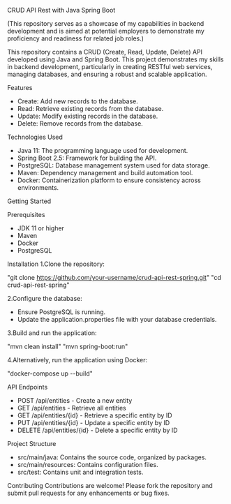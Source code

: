 CRUD API Rest with Java Spring Boot

(This repository serves as a showcase of my capabilities in backend development and is aimed at potential employers to demonstrate my proficiency and readiness for related job roles.)

This repository contains a CRUD (Create, Read, Update, Delete) API developed using Java and Spring Boot. This project demonstrates my skills in backend development, particularly in creating RESTful web services, managing databases, and ensuring a robust and scalable application.

Features

* Create: Add new records to the database.
* Read: Retrieve existing records from the database.
* Update: Modify existing records in the database.
* Delete: Remove records from the database.

Technologies Used

* Java 11: The programming language used for development.
* Spring Boot 2.5: Framework for building the API.
* PostgreSQL: Database management system used for data storage.
* Maven: Dependency management and build automation tool.
* Docker: Containerization platform to ensure consistency across environments.

Getting Started

Prerequisites

* JDK 11 or higher
* Maven
* Docker
* PostgreSQL

Installation
1.Clone the repository:

"git clone https://github.com/your-username/crud-api-rest-spring.git" 
"cd crud-api-rest-spring"

2.Configure the database:

* Ensure PostgreSQL is running.
* Update the application.properties file with your database credentials.

3.Build and run the application:

"mvn clean install"
"mvn spring-boot:run"

4.Alternatively, run the application using Docker:

"docker-compose up --build"

API Endpoints

* POST /api/entities - Create a new entity
* GET /api/entities - Retrieve all entities
* GET /api/entities/{id} - Retrieve a specific entity by ID
* PUT /api/entities/{id} - Update a specific entity by ID
* DELETE /api/entities/{id} - Delete a specific entity by ID

Project Structure

* src/main/java: Contains the source code, organized by packages.
* src/main/resources: Contains configuration files.
* src/test: Contains unit and integration tests.

Contributing
Contributions are welcome! Please fork the repository and submit pull requests for any enhancements or bug fixes.

